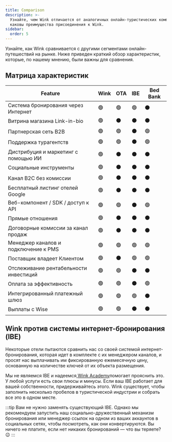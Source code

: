 ```yaml
---
title: Comparison
description: >-
  Узнайте, чем Wink отличается от аналогичных онлайн-туристических компаний и
  каковы преимущества присоединения к Wink.
sidebar:
  order: 5
---
```

Узнайте, как Wink сравнивается с другими сегментами онлайн-путешествий на рынке. Ниже приведен краткий обзор характеристик, которые, по нашему мнению, были важны для сравнения.

## Матрица характеристик

| Feature | Wink | OTA | IBE | Bed Bank
| ----------------------- | -- | -- | -- | -- |
| Система бронирования через Интернет | 🟢 | 🟢 | 🟢 | ⚫️ |
| Витрина магазина Link-in-bio | 🟢 | ⚫️ | ⚫️ | ⚫️ |
| Партнерская сеть B2B | 🟢 | 🟢 | ⚫️ | 🟢 |
| Поддержка турагентств | 🟢 | 🟢 | ⚫️ | 🟢 |
| Дистрибуция и маркетинг с помощью ИИ | 🟢 | ⚫️ | ⚫️ | ⚫️ |
| Социальные инструменты | 🟢 | ⚫️ | ⚫️ | ⚫️ |
| Канал B2C без комиссии | 🟢 | ⚫️ | ⚫️ | ⚫️ |
| Бесплатный листинг отелей Google | 🟢 | ⚫️ | ⚫️ | ⚫️ |
| Веб-компонент / SDK / доступ к API | 🟢 | 🟢 | ⚫️ | 🟢 |
| Прямые отношения | 🟢 | ⚫️ | ⚫️ | ⚫️ |
| Договорные комиссии за канал продаж | 🟢 | ⚫️ | ⚫️ | ⚫️ |
| Менеджер каналов и подключение к PMS | 🟢 | 🟢 | 🟢 | 🟢 |
| Поставщик владеет Клиентом | 🟢 | ⚫️ | 🟢 | 🟢 |
| Отслеживание рентабельности инвестиций | 🟢 | 🟢 | ⚫️ | ⚫️ |
| Оплата за эффективность | 🟢 | 🟢 | ⚫️ | 🟢 |
| Интегрированный платежный шлюз | 🟢 | 🟢 | 🟢 | ⚫️ |
| Выплаты с Wise | 🟢 | 🟢 | ⚫️ | ⚫️ |

## Wink против системы интернет-бронирования (IBE)

Некоторые отели пытаются сравнить нас со своей системой интернет-бронирования, которая идет в комплекте с их менеджером каналов, и просят нас выплачивать им фиксированную ежемесячную цену, основанную на количестве ключей от их объекта размещения.

Мы не являемся IBE и надеемся,[Wink Academy](/)помогает прояснить это. У любой услуги есть свои плюсы и минусы. Если ваш IBE работает для вашей собственности, придерживайтесь этого. Wink существует, чтобы заполнить несколько пробелов в туристической индустрии и собрать все это в одном месте.

:::tip
Вам не нужно заменять существующий IBE. Однако мы рекомендуем запустить наш социально-дружественный механизм бронирования или менеджер ссылок на одном из ваших аккаунтов в социальных сетях, чтобы посмотреть, как они конвертируются. Вы ничего не платите, если нет никаких бронирований — что вы теряете? 😉
:::

